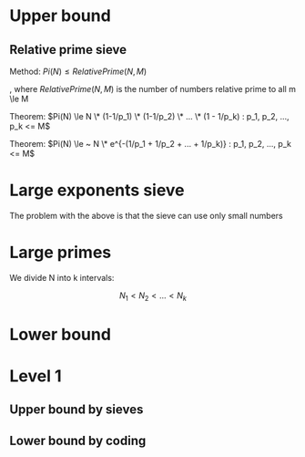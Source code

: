 # Upper bound 

## Relative prime sieve

Method: $Pi(N) \le RelativePrime(N,M)$

, where $RelativePrime(N, M)$ is the number of numbers relative prime to all m \le M

Theorem: $Pi(N) \le N \* (1-1/p_1) \* (1-1/p_2) \* ... \* (1 - 1/p_k) : p_1, p_2, ..., p_k <= M$

Theorem: $Pi(N) \le ~ N \* e^{-(1/p_1 + 1/p_2 + ... + 1/p_k)} : p_1, p_2, ..., p_k <= M$

# Large exponents sieve
The problem with the above is that the sieve can use only small numbers


# Large primes

We divide N into k intervals:

$$
N_1 < N_2 < ... < N_k
$$


# Lower bound

# Level 1
## Upper bound by sieves
## Lower bound by coding
